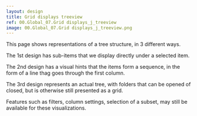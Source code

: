 ```yaml
---
layout: design
title: Grid displays treeview
ref: 00.Global_07.Grid displays_j_treeview
image: 00.Global_07.Grid displays_j_treeview.png
---
```


This page shows representations of a tree structure, in 3 different ways.

The 1st design has sub-items that we display directly under a selected item.

The 2nd design has a visual hints that the items form a sequence, in the form of a line thag goes through the first column.

The 3rd design represents an actual tree, with folders that can be opened of closed, but is otherwise still presented as a grid.

Features such as filters, column settings, selection of a subset, may still be available for these visualizations.
